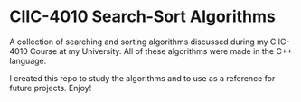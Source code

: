 # CIIC-4010 Search-Sort Algorithms

A collection of searching and sorting algorithms discussed during my CIIC-4010 Course at my University. All of these algorithms were made in the C++ language.

I created this repo to study the algorithms and to use as a reference for future projects. Enjoy!
